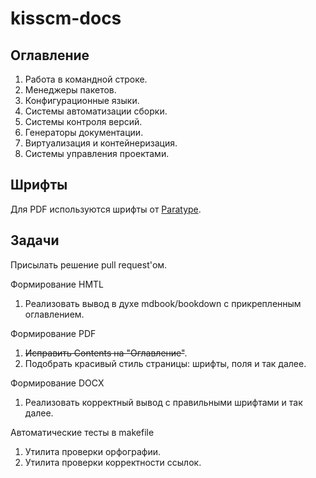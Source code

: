 # kisscm-docs

## Оглавление

1. Работа в командной строке.
1. Менеджеры пакетов.
1. Конфигурационные языки.
1. Системы автоматизации сборки.
1. Системы контроля версий.
1. Генераторы документации.
1. Виртуализация и контейнеризация.
1. Системы управления проектами.

## Шрифты

Для PDF используются шрифты от [Paratype](http://rus.paratype.ru/pt-sans-pt-serif).

## Задачи

Присылать решение pull request'ом.

Формирование HMTL

1. Реализовать вывод в духе mdbook/bookdown с прикрепленным оглавлением.

Формирование PDF

1. ~~Исправить Contents на "Оглавление"~~.
1. Подобрать красивый стиль страницы: шрифты, поля и так далее.

Формирование DOCX

1. Реализовать корректный вывод с правильными шрифтами и так далее.

Автоматические тесты в makefile

1. Утилита проверки орфографии.
1. Утилита проверки корректности ссылок.
